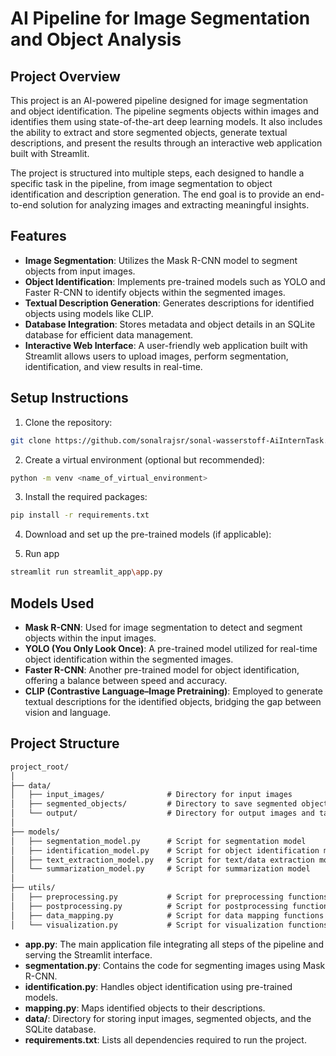 # AI Pipeline for Image Segmentation and Object Analysis

## Project Overview

This project is an AI-powered pipeline designed for image segmentation and object identification. The pipeline segments objects within images and identifies them using state-of-the-art deep learning models. It also includes the ability to extract and store segmented objects, generate textual descriptions, and present the results through an interactive web application built with Streamlit.

The project is structured into multiple steps, each designed to handle a specific task in the pipeline, from image segmentation to object identification and description generation. The end goal is to provide an end-to-end solution for analyzing images and extracting meaningful insights.

## Features

- **Image Segmentation**: Utilizes the Mask R-CNN model to segment objects from input images.
- **Object Identification**: Implements pre-trained models such as YOLO and Faster R-CNN to identify objects within the segmented images.
- **Textual Description Generation**: Generates descriptions for identified objects using models like CLIP.
- **Database Integration**: Stores metadata and object details in an SQLite database for efficient data management.
- **Interactive Web Interface**: A user-friendly web application built with Streamlit allows users to upload images, perform segmentation, identification, and view results in real-time.


## Setup Instructions

1. Clone the repository:
```bash
git clone https://github.com/sonalrajsr/sonal-wasserstoff-AiInternTask.git
```
2. Create a virtual environment (optional but recommended):
```bash
python -m venv <name_of_virtual_environment>
```
3. Install the required packages:
```bash
pip install -r requirements.txt
```
4. Download and set up the pre-trained models (if applicable):

5. Run app
```bash
streamlit run streamlit_app\app.py
```
   
## Models Used

- **Mask R-CNN**: Used for image segmentation to detect and segment objects within the input images.
- **YOLO (You Only Look Once)**: A pre-trained model utilized for real-time object identification within the segmented images.
- **Faster R-CNN**: Another pre-trained model for object identification, offering a balance between speed and accuracy.
- **CLIP (Contrastive Language–Image Pretraining)**: Employed to generate textual descriptions for the identified objects, bridging the gap between vision and language.

## Project Structure
```markdown
project_root/
│
├── data/
│   ├── input_images/              # Directory for input images
│   ├── segmented_objects/         # Directory to save segmented object images
│   └── output/                    # Directory for output images and tables
│
├── models/
│   ├── segmentation_model.py      # Script for segmentation model
│   ├── identification_model.py    # Script for object identification model
│   ├── text_extraction_model.py   # Script for text/data extraction model
│   └── summarization_model.py     # Script for summarization model
│
├── utils/
│   ├── preprocessing.py           # Script for preprocessing functions
│   ├── postprocessing.py          # Script for postprocessing functions
│   ├── data_mapping.py            # Script for data mapping functions
│   └── visualization.py           # Script for visualization functions
```
- **app.py**: The main application file integrating all steps of the pipeline and serving the Streamlit interface.
- **segmentation.py**: Contains the code for segmenting images using Mask R-CNN.
- **identification.py**: Handles object identification using pre-trained models.
- **mapping.py**: Maps identified objects to their descriptions.
- **data/**: Directory for storing input images, segmented objects, and the SQLite database.
- **requirements.txt**: Lists all dependencies required to run the project.

